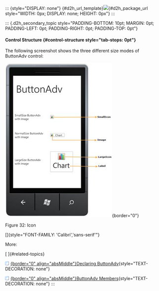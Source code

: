 ::: {style="DISPLAY: none"}
[](ms-xhelp:///?Id=d2h_url_template){#d2h_url_template}![](!package_url!){#d2h_package_url style="WIDTH: 0px; DISPLAY: none; HEIGHT: 0px"}
:::

::: {.d2h_secondary_topic style="PADDING-BOTTOM: 10pt; MARGIN: 0pt; PADDING-LEFT: 0pt; PADDING-RIGHT: 0pt; PADDING-TOP: 0pt"}
#### Control Structure {#control-structure style="tab-stops: 0pt"}

The following screenshot shows the three different size modes of ButtonAdv control:

![](ImagesExt/image78_33.jpg){border="0"}

Figure 32: Icon

[]{style="FONT-FAMILY: 'Calibri','sans-serif'"} 

More:

[ ]{#related-topics}

[![](button.gif){border="0" align="absMiddle"}Declaring ButtonAdv](ms-xhelp:///?Id=0c183747-1b30-4e80-af59-3dfa7a9d4fec){style="TEXT-DECORATION: none"}

[![](button.gif){border="0" align="absMiddle"}ButtonAdv Members](ms-xhelp:///?Id=f8ea49cd-3090-457f-9be9-1d04b9d636b2){style="TEXT-DECORATION: none"}
:::
